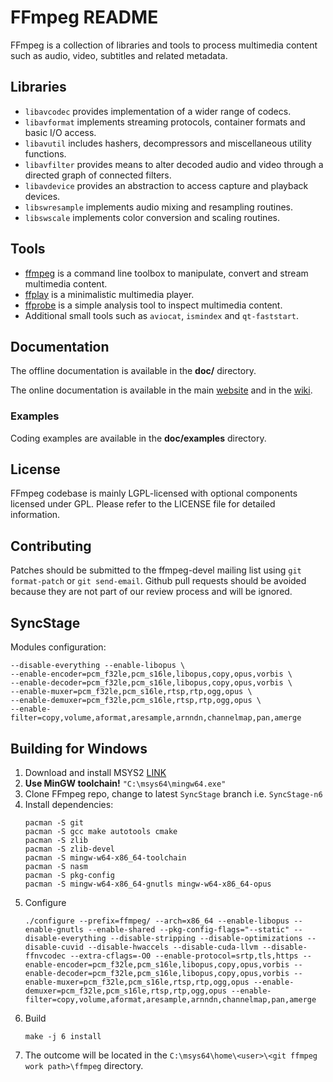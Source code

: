 FFmpeg README
=============

FFmpeg is a collection of libraries and tools to process multimedia content
such as audio, video, subtitles and related metadata.

## Libraries

* `libavcodec` provides implementation of a wider range of codecs.
* `libavformat` implements streaming protocols, container formats and basic I/O access.
* `libavutil` includes hashers, decompressors and miscellaneous utility functions.
* `libavfilter` provides means to alter decoded audio and video through a directed graph of connected filters.
* `libavdevice` provides an abstraction to access capture and playback devices.
* `libswresample` implements audio mixing and resampling routines.
* `libswscale` implements color conversion and scaling routines.

## Tools

* [ffmpeg](https://ffmpeg.org/ffmpeg.html) is a command line toolbox to
  manipulate, convert and stream multimedia content.
* [ffplay](https://ffmpeg.org/ffplay.html) is a minimalistic multimedia player.
* [ffprobe](https://ffmpeg.org/ffprobe.html) is a simple analysis tool to inspect
  multimedia content.
* Additional small tools such as `aviocat`, `ismindex` and `qt-faststart`.

## Documentation

The offline documentation is available in the **doc/** directory.

The online documentation is available in the main [website](https://ffmpeg.org)
and in the [wiki](https://trac.ffmpeg.org).

### Examples

Coding examples are available in the **doc/examples** directory.

## License

FFmpeg codebase is mainly LGPL-licensed with optional components licensed under
GPL. Please refer to the LICENSE file for detailed information.

## Contributing

Patches should be submitted to the ffmpeg-devel mailing list using
`git format-patch` or `git send-email`. Github pull requests should be
avoided because they are not part of our review process and will be ignored.


## SyncStage

Modules configuration:
```
--disable-everything --enable-libopus \
--enable-encoder=pcm_f32le,pcm_s16le,libopus,copy,opus,vorbis \
--enable-decoder=pcm_f32le,pcm_s16le,libopus,copy,opus,vorbis \
--enable-muxer=pcm_f32le,pcm_s16le,rtsp,rtp,ogg,opus \
--enable-demuxer=pcm_f32le,pcm_s16le,rtsp,rtp,ogg,opus \
--enable-filter=copy,volume,aformat,aresample,arnndn,channelmap,pan,amerge
```

## Building for Windows

1. Download and install MSYS2 [LINK]("https://www.msys2.org/")
1. __Use MinGW toolchain!__ `"C:\msys64\mingw64.exe"`
1. Clone FFmpeg repo, change to latest `SyncStage` branch i.e. `SyncStage-n6`
1. Install dependencies:
    ```
    pacman -S git
    pacman -S gcc make autotools cmake
    pacman -S zlib
    pacman -S zlib-devel
    pacman -S mingw-w64-x86_64-toolchain
    pacman -S nasm
    pacman -S pkg-config
    pacman -S mingw-w64-x86_64-gnutls mingw-w64-x86_64-opus
    ```
1. Configure 
    ```
    ./configure --prefix=ffmpeg/ --arch=x86_64 --enable-libopus --enable-gnutls --enable-shared --pkg-config-flags="--static" --disable-everything --disable-stripping --disable-optimizations --disable-cuvid --disable-hwaccels --disable-cuda-llvm --disable-ffnvcodec --extra-cflags=-O0 --enable-protocol=srtp,tls,https --enable-encoder=pcm_f32le,pcm_s16le,libopus,copy,opus,vorbis --enable-decoder=pcm_f32le,pcm_s16le,libopus,copy,opus,vorbis --enable-muxer=pcm_f32le,pcm_s16le,rtsp,rtp,ogg,opus --enable-demuxer=pcm_f32le,pcm_s16le,rtsp,rtp,ogg,opus --enable-filter=copy,volume,aformat,aresample,arnndn,channelmap,pan,amerge
    ```
1. Build
    ```
    make -j 6 install
    ```
1. The outcome will be located in the `C:\msys64\home\<user>\<git ffmpeg work path>\ffmpeg` directory.
